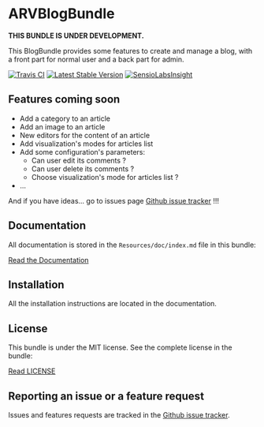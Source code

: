 # ARVBlogBundle

**THIS BUNDLE IS UNDER DEVELOPMENT.**

This BlogBundle provides some features to create and manage a blog, with a front part for normal user 
and a back part for admin.

[![Travis CI](https://travis-ci.org/anthonyherve/ARVBlogBundle.svg)](https://travis-ci.org/anthonyherve/ARVBlogBundle)
[![Latest Stable Version](https://poser.pugx.org/arv/blog-bundle/version)](https://packagist.org/packages/arv/blog-bundle)
[![SensioLabsInsight](https://insight.sensiolabs.com/projects/468ed4a6-dc69-43a4-b9f6-bf58a88cffff/mini.png)](https://insight.sensiolabs.com/projects/468ed4a6-dc69-43a4-b9f6-bf58a88cffff)

## Features coming soon

* Add a category to an article
* Add an image to an article
* New editors for the content of an article
* Add visualization's modes for articles list
* Add some configuration's parameters:
  * Can user edit its comments ?
  * Can user delete its comments ?
  * Choose visualization's mode for articles list ?
* ...
  

And if you have ideas... go to issues page [Github issue tracker](https://github.com/anthonyherve/ARVBlogBundle/issues) !!!
  
## Documentation

All documentation is stored in the `Resources/doc/index.md` file in this bundle:

[Read the Documentation](Resources/doc/index.md)

## Installation

All the installation instructions are located in the documentation.

## License

This bundle is under the MIT license. See the complete license in the bundle:

[Read LICENSE](Resources/meta/LICENSE)

## Reporting an issue or a feature request

Issues and features requests are tracked in the [Github issue tracker](https://github.com/anthonyherve/ARVBlogBundle/issues).
